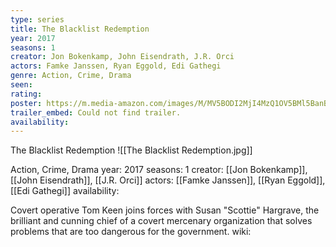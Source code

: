 ```yaml
---
type: series
title: The Blacklist Redemption
year: 2017
seasons: 1
creator: Jon Bokenkamp, John Eisendrath, J.R. Orci
actors: Famke Janssen, Ryan Eggold, Edi Gathegi
genre: Action, Crime, Drama
seen:
rating: 
poster: https://m.media-amazon.com/images/M/MV5BODI2MjI4MzQ1OV5BMl5BanBnXkFtZTgwOTk2MDAyMTI@._V1_SX300.jpg
trailer_embed: Could not find trailer.
availability:
---
```

The Blacklist Redemption
![[The Blacklist Redemption.jpg]]

Action, Crime, Drama
year: 2017
seasons: 1
creator: [[Jon Bokenkamp]], [[John Eisendrath]], [[J.R. Orci]]
actors: [[Famke Janssen]], [[Ryan Eggold]], [[Edi Gathegi]]
availability:

Covert operative Tom Keen joins forces with Susan "Scottie" Hargrave, the brilliant and cunning chief of a covert mercenary organization that solves problems that are too dangerous for the government.
wiki: 


